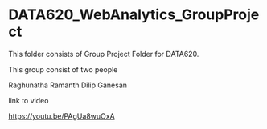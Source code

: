 # DATA620_WebAnalytics_GroupProject

This folder consists of Group Project Folder for DATA620.

This group consist of two people

Raghunatha Ramanth
Dilip Ganesan

link to video

https://youtu.be/PAgUa8wuOxA
